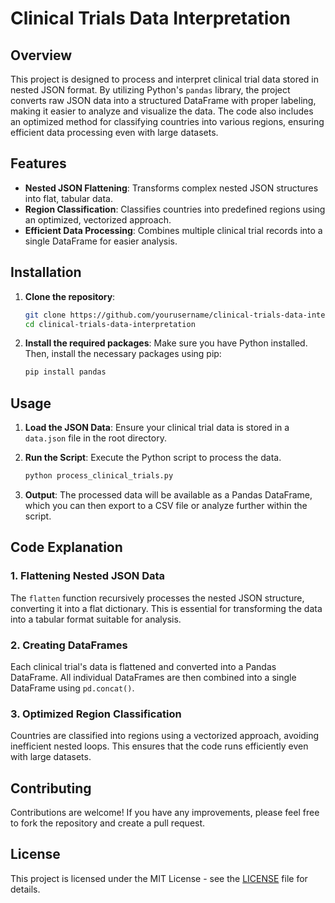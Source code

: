 # Clinical Trials Data Interpretation

## Overview

This project is designed to process and interpret clinical trial data stored in nested JSON format. By utilizing Python's `pandas` library, the project converts raw JSON data into a structured DataFrame with proper labeling, making it easier to analyze and visualize the data. The code also includes an optimized method for classifying countries into various regions, ensuring efficient data processing even with large datasets.

## Features

- **Nested JSON Flattening**: Transforms complex nested JSON structures into flat, tabular data.
- **Region Classification**: Classifies countries into predefined regions using an optimized, vectorized approach.
- **Efficient Data Processing**: Combines multiple clinical trial records into a single DataFrame for easier analysis.

## Installation

1. **Clone the repository**:
    ```bash
    git clone https://github.com/yourusername/clinical-trials-data-interpretation.git
    cd clinical-trials-data-interpretation
    ```

2. **Install the required packages**:
    Make sure you have Python installed. Then, install the necessary packages using pip:
    ```bash
    pip install pandas
    ```

## Usage

1. **Load the JSON Data**:
   Ensure your clinical trial data is stored in a `data.json` file in the root directory.

2. **Run the Script**:
   Execute the Python script to process the data.
    ```bash
    python process_clinical_trials.py
    ```

3. **Output**:
   The processed data will be available as a Pandas DataFrame, which you can then export to a CSV file or analyze further within the script.

## Code Explanation

### 1. Flattening Nested JSON Data
The `flatten` function recursively processes the nested JSON structure, converting it into a flat dictionary. This is essential for transforming the data into a tabular format suitable for analysis.

### 2. Creating DataFrames
Each clinical trial's data is flattened and converted into a Pandas DataFrame. All individual DataFrames are then combined into a single DataFrame using `pd.concat()`.

### 3. Optimized Region Classification
Countries are classified into regions using a vectorized approach, avoiding inefficient nested loops. This ensures that the code runs efficiently even with large datasets.

## Contributing

Contributions are welcome! If you have any improvements, please feel free to fork the repository and create a pull request.

## License

This project is licensed under the MIT License - see the [LICENSE](LICENSE) file for details.

